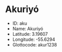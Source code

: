 # Akuriyó

* ID: aku 
* Name: Akuriyó 
* Latitude: 3.19607 
* Longitude: -55.6294 
* Glottocode: akur1238